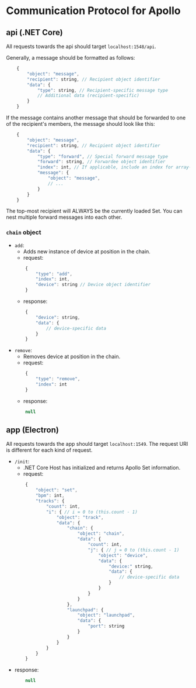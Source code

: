 # Communication Protocol for Apollo

## api (.NET Core)

All requests towards the api should target `localhost:1548/api`.

Generally, a message should be formatted as follows:

```js
    {
        "object": "message",
        "recipient": string, // Recipient object identifier
        "data": {
            "type": string, // Recipient-specific message type
            // Additional data (recipient-specific)
        }
    }
```

If the message contains another message that should be forwarded to one of the recipient's members, the message should look like this:

```js
    {
        "object": "message",
        "recipient": string, // Recipient object identifier
        "data": {
            "type": "forward", // Special forward message type
            "forward": string, // Forwardee object identifier
            "index": int, // If applicable, include an index for array-based members
            "message": {
                "object": "message",
                // ...
            }
        }
    }
```

The top-most recipient will ALWAYS be the currently loaded Set. You can nest multiple forward messages into each other.

### `chain` object

* `add`:
    * Adds new instance of device at position in the chain.
    * request: 
    ```js
        {
            "type": "add",
            "index": int,
            "device": string // Device object identifier
        }
    ```
    * response: 
    ```js
        {
            "device": string,
            "data": {
                // device-specific data
            }
        }
    ```
* `remove`:
    * Removes device at position in the chain.
    * request: 
    ```js
        {
            "type": "remove",
            "index": int
        }
    ```
    * response: 
    ```js
        null
    ```

## app (Electron)

All requests towards the app should target `localhost:1549`. The request URI is different for each kind of request.

* `/init`:
    * .NET Core Host has initialized and returns Apollo Set information.
    * request:
    ```js
        {
            "object": "set", 
            "bpm": int, 
            "tracks": {
                "count": int,
                "i": { // i = 0 to (this.count - 1)
                    "object": "track",
                    "data": {
                        "chain": {
                            "object": "chain",
                            "data": {
                                "count": int,
                                "j": { // j = 0 to (this.count - 1)
                                    "object": "device",
                                    "data": {
                                        "device:" string,
                                        "data": {
                                            // device-specific data
                                        }
                                    }
                                }
                            }
                        },
                        "launchpad": {
                            "object": "launchpad",
                            "data": {
                                "port": string
                            }
                        }
                    }
                }
            }
        }
    ```
* response: 
    ```js
        null
    ```
